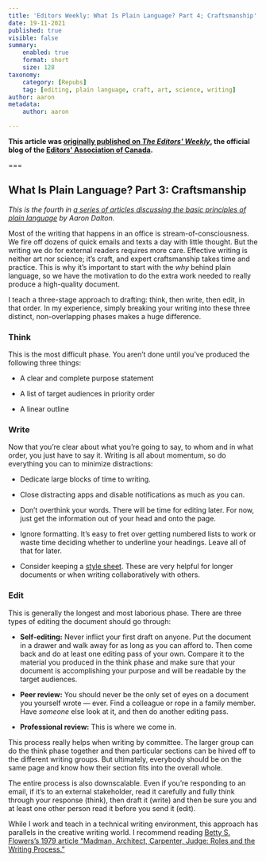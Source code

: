 ```yaml
---
title: 'Editors Weekly: What Is Plain Language? Part 4; Craftsmanship'
date: 19-11-2021
published: true
visible: false
summary:
    enabled: true
    format: short
    size: 128
taxonomy:
    category: [Repubs]
    tag: [editing, plain language, craft, art, science, writing]
author: aaron
metadata:
    author: aaron

---
```


**This article was [originally published on *The Editors' Weekly*](http://blog.editors.ca/?p=9659), the official blog of the [Editors' Association of Canada](http://editors.ca).**

===

## What Is Plain Language? Part 3: Craftsmanship

*This is the fourth in [a series of articles discussing the basic principles of
plain language](https://blog.editors.ca/?tag=plain-language) by Aaron Dalton.*

Most of the writing that happens in an office is stream-of-consciousness. We
fire off dozens of quick emails and texts a day with little thought. But the
writing we do for external readers requires more care. Effective writing is
neither art nor science; it’s craft, and expert craftsmanship takes time and
practice. This is why it’s important to start with the *why* behind plain
language, so we have the motivation to do the extra work needed to really
produce a high-quality document.

I teach a three-stage approach to drafting: think, then write, then edit, in
that order. In my experience, simply breaking your writing into these three
distinct, non-overlapping phases makes a huge difference.

### Think

This is the most difficult phase. You aren’t done until you’ve produced the
following three things:

- A clear and complete purpose statement

- A list of target audiences in priority order

- A linear outline

### Write

Now that you’re clear about what you’re going to say, to whom and in what order,
you just have to say it. Writing is all about momentum, so do everything you can
to minimize distractions:

- Dedicate large blocks of time to writing.

- Close distracting apps and disable notifications as much as you can.

- Don’t overthink your words. There will be time for editing later. For now, just get the information out of your head and onto the page.

- Ignore formatting. It’s easy to fret over getting numbered lists to work or
    waste time deciding whether to underline your headings. Leave all of that
    for later.

- Consider keeping a [style sheet](https://blog.editors.ca/?p=7426). These are
    very helpful for longer documents or when writing collaboratively with
    others.

### Edit

This is generally the longest and most laborious phase. There are three types of
editing the document should go through:

- **Self-editing:** Never inflict your first draft on anyone. Put the document
    in a drawer and walk away for as long as you can afford to. Then come back
    and do at least one editing pass of your own. Compare it to the material you
    produced in the think phase and make sure that your document is
    accomplishing your purpose and will be readable by the target audiences.

- **Peer review:** You should never be the only set of eyes on a document you
    yourself wrote — ever. Find a colleague or rope in a family member.
    Have *someone* else look at it, and then do another editing pass.

- **Professional review:** This is where we come in.

This process really helps when writing by committee. The larger group can do the
think phase together and then particular sections can be hived off to the
different writing groups. But ultimately, everybody should be on the same page
and know how their section fits into the overall whole.

The entire process is also downscalable. Even if you’re responding to an email,
if it’s to an external stakeholder, read it carefully and fully think through
your response (think), then draft it (write) and then be sure you and at least
one other person read it before you send it (edit).

While I work and teach in a technical writing environment, this approach has
parallels in the creative writing world. I recommend reading [Betty S. Flowers’s
1979 article “Madman, Architect, Carpenter, Judge: Roles and the Writing
Process.”](https://www.jstor.org/stable/41962375)
